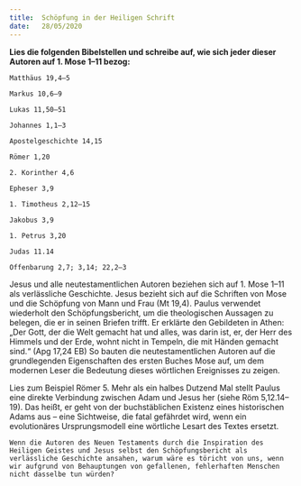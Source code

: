 ```yaml
---
title:  Schöpfung in der Heiligen Schrift
date:   28/05/2020
---
```


**Lies die folgenden Bibelstellen und schreibe auf, wie sich jeder dieser Autoren auf 1. Mose 1–11 bezog:**

`Matthäus 19,4–5`

`Markus 10,6–9`

`Lukas 11,50–51`

`Johannes 1,1–3`

`Apostelgeschichte 14,15`

`Römer 1,20`

`2. Korinther 4,6`

`Epheser 3,9`

`1. Timotheus 2,12–15`

`Jakobus 3,9`

`1. Petrus 3,20`

`Judas 11.14`

`Offenbarung 2,7; 3,14; 22,2–3`

Jesus und alle neutestamentlichen Autoren beziehen sich auf 1. Mose 1–11 als verlässliche Geschichte. Jesus bezieht sich auf die Schriften von Mose und die Schöpfung von Mann und Frau (Mt 19,4). Paulus verwendet wiederholt den Schöpfungsbericht, um die theologischen Aussagen zu belegen, die er in seinen Briefen trifft. Er erklärte den Gebildeten in Athen: „Der Gott, der die Welt gemacht hat und alles, was darin ist, er, der Herr des Himmels und der Erde, wohnt nicht in Tempeln, die mit Händen gemacht sind.“ (Apg 17,24 EB) So bauten die neutestamentlichen Autoren auf die grundlegenden Eigenschaften des ersten Buches Mose auf, um dem modernen Leser die Bedeutung dieses wörtlichen Ereignisses zu zeigen.

Lies zum Beispiel Römer 5. Mehr als ein halbes Dutzend Mal stellt Paulus eine direkte Verbindung zwischen Adam und Jesus her (siehe Röm 5,12.14–19). Das heißt, er geht von der buchstäblichen Existenz eines historischen Adams aus – eine Sichtweise, die fatal gefährdet wird, wenn ein evolutionäres Ursprungsmodell eine wörtliche Lesart des Textes ersetzt.

`Wenn die Autoren des Neuen Testaments durch die Inspiration des Heiligen Geistes und Jesus selbst den Schöpfungsbericht als verlässliche Geschichte ansahen, warum wäre es töricht von uns, wenn wir aufgrund von Behauptungen von gefallenen, fehlerhaften Menschen nicht dasselbe tun würden?`